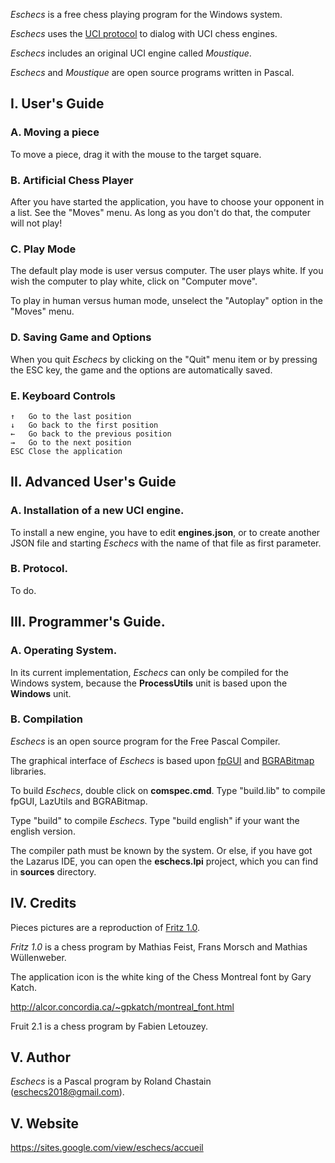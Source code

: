 
*Eschecs* is a free chess playing program for the Windows system.

*Eschecs* uses the [UCI protocol](http://www.shredderchess.com/chess-info/features/uci-universal-chess-interface.html) to dialog with UCI chess engines.

*Eschecs* includes an original UCI engine called *Moustique*.

*Eschecs* and *Moustique* are open source programs written in Pascal.

## I. User's Guide

### A. Moving a piece

To move a piece, drag it with the mouse to the target square.

### B. Artificial Chess Player

After you have started the application, you have to choose your opponent in a list. See the "Moves" menu. As long as you don't do that, the computer will not play!

### C. Play Mode

The default play mode is user versus computer. The user plays white. If you wish the computer to play white, click on "Computer move".

To play in human versus human mode, unselect the "Autoplay" option in the "Moves" menu. 

### D. Saving Game and Options

When you quit *Eschecs* by clicking on the "Quit" menu item or by pressing the ESC key, the game and the options are automatically saved.

### E. Keyboard Controls

    ↑   Go to the last position
    ↓   Go back to the first position
    ←   Go back to the previous position
    →   Go to the next position
    ESC Close the application

## II. Advanced User's Guide

### A. Installation of a new UCI engine.

To install a new engine, you have to edit **engines.json**, or to create another JSON file and starting *Eschecs* with the name of that file as first parameter.

### B. Protocol.

To do.

## III. Programmer's Guide.

### A. Operating System.

In its current implementation, *Eschecs* can only be compiled for the Windows system, because the **ProcessUtils** unit is based upon the **Windows** unit.

### B. Compilation

*Eschecs* is an open source program for the Free Pascal Compiler.

The graphical interface of *Eschecs* is based upon [fpGUI][1] and [BGRABitmap][2] libraries.

To build *Eschecs*, double click on **comspec.cmd**. Type "build.lib" to compile fpGUI, LazUtils and BGRABitmap.

Type "build" to compile *Eschecs*. Type "build english" if your want the english version.

The compiler path must be known by the system. Or else, if you have got the Lazarus IDE, you can open the **eschecs.lpi** project, which you can find in **sources** directory.

## IV. Credits

Pieces pictures are a reproduction of [Fritz 1.0].

*Fritz 1.0* is a chess program by Mathias Feist, Frans Morsch and Mathias Wüllenweber.

The application icon is the white king of the Chess Montreal font by Gary Katch.

<http://alcor.concordia.ca/~gpkatch/montreal_font.html>

Fruit 2.1 is a chess program by Fabien Letouzey.

## V. Author

*Eschecs* is a Pascal program by Roland Chastain (eschecs2018@gmail.com).

## V. Website

<https://sites.google.com/view/eschecs/accueil> 

[1]: https://github.com/graemeg/fpGUI 
[2]: https://github.com/bgrabitmap/bgrabitmap
[Fritz 1.0]: http://www.top-5000.nl/cp.htm
